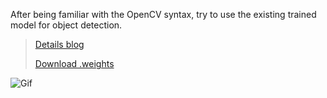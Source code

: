 After being familiar with the OpenCV syntax, try to use the existing trained model for object detection. 

> [Details blog](https://www.notion.so/Object-Detection-d438dcbcb0ef46fa87cd5dc365c19102)
>
> [Download .weights]()

![Gif](https://github.com/KhalilHsu/CCI_learn_openCV/blob/main/pic/ezgif-2-d475f29c76bc.gif)

